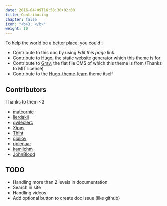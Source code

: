 ```yaml
---
date: 2016-04-09T16:58:30+02:00
title: Contributing
chapter: false
icon: "<b>3. </b>"
weight: 10
---
```


To help the world be a better place, you could :

- Contribute to this doc by using *Edit this page* link.
- Contribute to [Hugo](https://gohugo.io/), the static website generator which this theme is for
- Contribute to [Grav](https://getgrav.org/), the flat file CMS of which this theme is from (Thanks to MIT license)
- Contribute to the [Hugo-theme-learn](https://github.com/matcornic/hugo-theme-learn) theme itself

## Contributors

Thanks to them <3

- [matcornic](https://github.com/matcornic)
- [lierdakil](https://github.com/lierdakil)
- [gwleclerc](https://github.com/gwleclerc)
- [Xipas](https://github.com/Xipas)
- [Thiht](https://github.com/Thiht)
- [giuliov](https://github.com/giuliov)
- [ripienaar](https://github.com/ripienaar)
- [kamilchm](https://github.com/kamilchm)
- [JohnBlood](https://github.com/JohnBlood)

## TODO

- Handling more than 2 levels in documentation.
- Search in site
- Handling videos
- Add optional button to create doc issue (like github)
